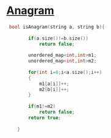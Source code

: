 <h1><a href="https://practice.geeksforgeeks.org/problems/anagram-1587115620/1?page=1&category[]=Strings&sortBy=submissions">Anagram</a></h1>

```cpp
 bool isAnagram(string a, string b){
        
        if(a.size()!=b.size())
            return false; 
            
        unordered_map<int,int>m1;
        unordered_map<int,int>m2;
        
        for(int i=0;i<a.size();i++)
        {
            m1[a[i]]++;
            m2[b[i]]++;
        }
        
        if(m1!=m2)
            return false;
        return true;    
        
    }

```
